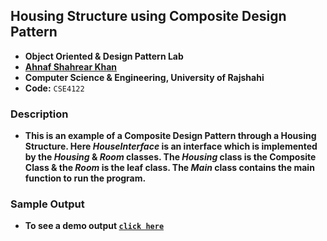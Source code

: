 ## Housing Structure using Composite Design Pattern
- **Object Oriented & Design Pattern Lab**
- **[Ahnaf Shahrear Khan](https://github.com/ahnafshahrear)**
- **Computer Science & Engineering, University of Rajshahi**
- **Code:** `CSE4122`


### Description
- **This is an example of a Composite Design Pattern through a Housing Structure. Here *HouseInterface* is an interface which is implemented by the *Housing* & *Room* classes. The *Housing* class is the Composite Class & the *Room* is the leaf class. The *Main* class contains the main function to run the program.**


### Sample Output
- **To see a demo output  [`click here`](https://github.com/ahnafshahrear/Object-Oriented-Design-And-Design-Patterns-Lab/blob/main/Housing%20Structure%20using%20Composite%20Design%20Pattern/Output.txt)**
